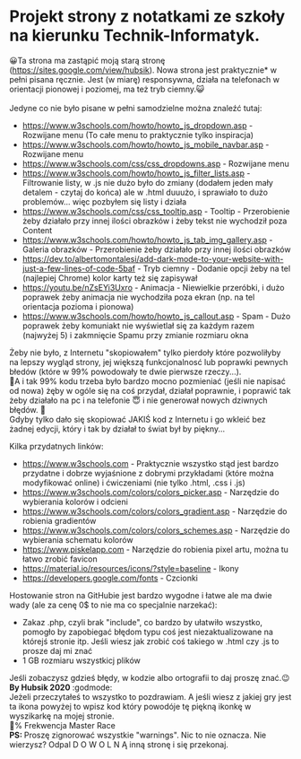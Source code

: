 <h1>Projekt strony z notatkami ze szkoły na kierunku Technik-Informatyk.</h1>

:grinning:Ta strona ma zastąpić moją starą stronę (https://sites.google.com/view/hubsik). Nowa strona jest praktycznie* w pełni pisana ręcznie. Jest (w miarę) responsywna, działa na telefonach w orientacji pionowej i poziomej, ma też tryb ciemny.:smiley_cat:<br> <br>
Jedyne co nie było pisane w pełni samodzielne można znaleźć tutaj:

* https://www.w3schools.com/howto/howto_js_dropdown.asp - Rozwijane menu (To całe menu to praktycznie tylko inspiracja)
* https://www.w3schools.com/howto/howto_js_mobile_navbar.asp - Rozwijane menu
* https://www.w3schools.com/css/css_dropdowns.asp - Rozwijane menu
* https://www.w3schools.com/howto/howto_js_filter_lists.asp - Filtrowanie listy, w .js nie dużo było do zmiany (dodałem jeden mały detalem - czytaj do końca) ale w .html duuużo, i sprawiało to dużo problemów... więc pozbyłem się listy i działa 
* https://www.w3schools.com/css/css_tooltip.asp - Tooltip - Przerobienie żeby działało przy innej ilości obrazków i żeby tekst nie wychodził poza Content
* https://www.w3schools.com/howto/howto_js_tab_img_gallery.asp - Galeria obrazków - Przerobienie żeby działało przy innej ilości obrazków
* https://dev.to/albertomontalesi/add-dark-mode-to-your-website-with-just-a-few-lines-of-code-5baf - Tryb ciemny - Dodanie opcji żeby na tel (najlepiej Chrome) kolor karty też się zapisywał
* https://youtu.be/nZsEYi3Uxro - Animacja - Niewielkie przeróbki, i dużo poprawek żeby animacja nie wychodziła poza ekran (np. na tel orientacja pozioma i pionowa)
* https://www.w3schools.com/howto/howto_js_callout.asp - Spam - Dużo poprawek żeby komuniakt nie wyświetlał się za każdym razem (najwyżej 5) i zakmnięcie Spamu przy zmianie rozmiaru okna

Żeby nie było, z Internetu "skopiowałem" tylko pierdoły które pozwoliłyby na lepszy wygląd strony, jej większą funkcjonalnosć lub poprawki pewnych błedów (które w 99% powodowały te dwie pierwsze rzeczy...). <br>
:thinking:A i tak 99% kodu trzeba było bardzo mocno pozmieniać (jeśli nie napisać od nowa) żęby w ogóle się na coś przydał, działał poprawnie, i poprawić tak żeby działało na pc i na telefonie :innocent: i nie generował nowych dziwnych błędów. :hankey: <br>
Gdyby tylko dało się skopiować JAKIŚ kod z Internetu i go wkleić bez żadnej edycji, który i tak by działał to świat był by piękny... <br>

Kilka przydatnych linków:

* https://www.w3schools.com - Praktycznie wszystko stąd jest bardzo przydatne i dobrze wyjaśnione z dobrymi przykładami (które można modyfikować online) i ćwiczeniami (nie tylko .html, .css i .js)
* https://www.w3schools.com/colors/colors_picker.asp - Narzędzie do wybierania kolorów i odcieni
* https://www.w3schools.com/colors/colors_gradient.asp - Narzędzie do robienia gradientów
* https://www.w3schools.com/colors/colors_schemes.asp - Narzędzie do wybierania schematu kolorów
* https://www.piskelapp.com - Narzędzie do robienia pixel artu, można tu łatwo zrobić favicon
* https://material.io/resources/icons/?style=baseline - Ikony
* https://developers.google.com/fonts - Czcionki

Hostowanie stron na GitHubie jest bardzo wygodne i łatwe ale ma dwie wady (ale za cenę 0$ to nie ma co specjalnie narzekać):

* Zakaz .php, czyli brak "include", co bardzo by ułatwiło wszystko, pomogło by zapobiegać błędom typu coś jest niezaktualizowane na którejś stronie itp. Jeśli wiesz jak zrobić coś takiego w .html czy .js to prosze daj mi znać
* 1 GB rozmiaru wszystkicj plików

Jeśli zobaczysz gdzieś błędy, w kodzie albo ortografii to daj proszę znać.:wink: <br>
<b>By Hubsik 2020</b> :godmode: <br>
Jeżeli przeczytałeś to wszystko to pozdrawiam. A jeśli wiesz z jakiej gry jest ta ikona powyżej to wpisz kod który powodóje tę piękną ikonkę w wyszikarkę na mojej stronie. <br>
:100:% Frekwencja Master Race <br>
<b>PS: </b>Proszę zignorować wszystkie "warnings". Nic to nie oznacza. Nie wierzysz? Odpal D O W O L N Ą inną stronę i się przekonaj.
